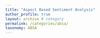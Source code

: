 ```yaml
---
title: "Aspect Based Sentiment Analysis"
author_profile: true
layout: archive # category
permalink: /categories/absa/
taxonomy: ABSA
---
```

